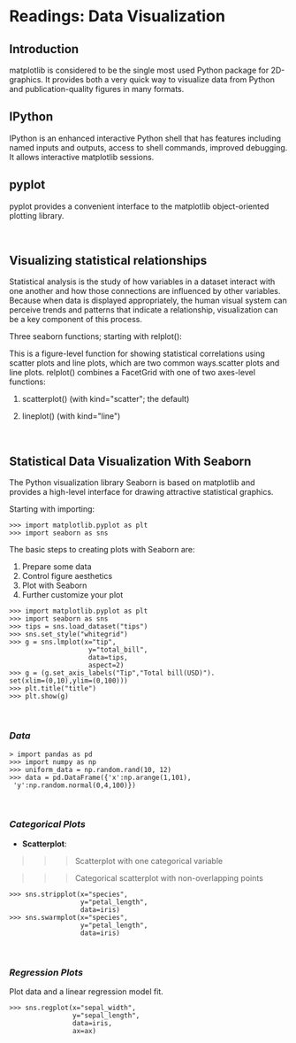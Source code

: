 # Readings: Data Visualization

## **Introduction**

matplotlib is considered to be the single most used Python package for 2D-graphics. It provides both a very quick way to visualize data from Python and publication-quality figures in many formats.

## **IPython**
IPython is an enhanced interactive Python shell that has features including named inputs and outputs, access to shell commands, improved debugging. It allows interactive matplotlib sessions.

## **pyplot**
pyplot provides a convenient interface to the matplotlib object-oriented plotting library.

<br>

## **Visualizing statistical relationships**

Statistical analysis is the study of how variables in a dataset interact with one another and how those connections are influenced by other variables. Because when data is displayed appropriately, the human visual system can perceive trends and patterns that indicate a relationship, visualization can be a key component of this process.

Three seaborn functions; starting with relplot():

This is a figure-level function for showing statistical correlations using scatter plots and line plots, which are two common ways.scatter plots and line plots. relplot() combines a FacetGrid with one of two axes-level functions:

1. scatterplot() (with kind="scatter"; the default)

2. lineplot() (with kind="line")


<br>




## **Statistical Data Visualization With Seaborn**

The Python visualization library Seaborn is based on matplotlib and provides a high-level interface for drawing attractive statistical graphics.


Starting with importing:
```
>>> import matplotlib.pyplot as plt
>>> import seaborn as sns
```

The basic steps to creating plots with Seaborn are:
1. Prepare some data
2. Control figure aesthetics
3. Plot with Seaborn
4. Further customize your plot

```
>>> import matplotlib.pyplot as plt
>>> import seaborn as sns
>>> tips = sns.load_dataset("tips")
>>> sns.set_style("whitegrid")
>>> g = sns.lmplot(x="tip",
                    y="total_bill", 
                    data=tips,
                    aspect=2)
>>> g = (g.set_axis_labels("Tip","Total bill(USD)").
set(xlim=(0,10),ylim=(0,100)))
>>> plt.title("title")
>>> plt.show(g)

```
<br>

### ***Data***

```
> import pandas as pd
>>> import numpy as np
>>> uniform_data = np.random.rand(10, 12)
>>> data = pd.DataFrame({'x':np.arange(1,101),
 'y':np.random.normal(0,4,100)})
```
<br>

### ***Categorical Plots***

- **Scatterplot**:

>>> Scatterplot with one categorical variable 

>>> Categorical scatterplot with non-overlapping points

```
>>> sns.stripplot(x="species",
                  y="petal_length",
                  data=iris)
>>> sns.swarmplot(x="species",
                  y="petal_length", 
                  data=iris)
```

<br>

### ***Regression Plots***

Plot data and a linear regression model fit.

```
>>> sns.regplot(x="sepal_width",
                y="sepal_length", 
                data=iris,
                ax=ax)
```